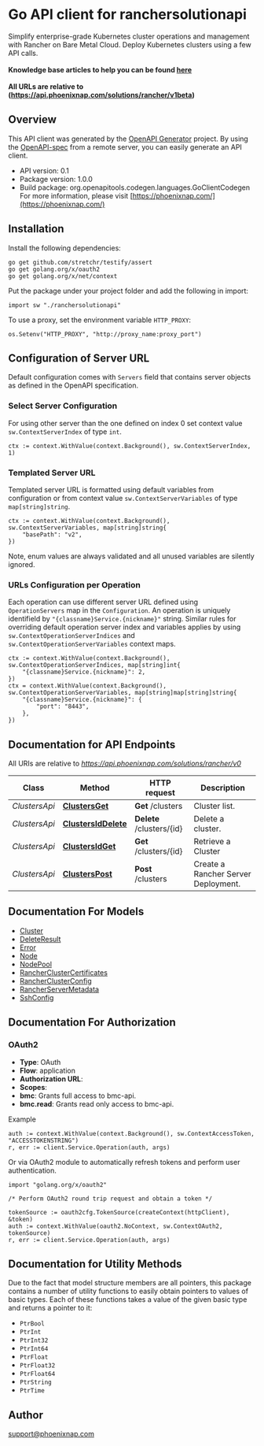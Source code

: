# Go API client for ranchersolutionapi

Simplify enterprise-grade Kubernetes cluster operations and management with Rancher on Bare Metal Cloud. Deploy Kubernetes clusters using a few API calls. </br></br>**Knowledge base articles to help you can be found <a href='https://phoenixnap.com/kb/rancher-bmc-integration-kubernetes' target='_blank'>here</a>**</br></br>**All URLs are relative to (https://api.phoenixnap.com/solutions/rancher/v1beta)**

## Overview
This API client was generated by the [OpenAPI Generator](https://openapi-generator.tech) project.  By using the [OpenAPI-spec](https://www.openapis.org/) from a remote server, you can easily generate an API client.

- API version: 0.1
- Package version: 1.0.0
- Build package: org.openapitools.codegen.languages.GoClientCodegen
For more information, please visit [https://phoenixnap.com/](https://phoenixnap.com/)

## Installation

Install the following dependencies:

```shell
go get github.com/stretchr/testify/assert
go get golang.org/x/oauth2
go get golang.org/x/net/context
```

Put the package under your project folder and add the following in import:

```golang
import sw "./ranchersolutionapi"
```

To use a proxy, set the environment variable `HTTP_PROXY`:

```golang
os.Setenv("HTTP_PROXY", "http://proxy_name:proxy_port")
```

## Configuration of Server URL

Default configuration comes with `Servers` field that contains server objects as defined in the OpenAPI specification.

### Select Server Configuration

For using other server than the one defined on index 0 set context value `sw.ContextServerIndex` of type `int`.

```golang
ctx := context.WithValue(context.Background(), sw.ContextServerIndex, 1)
```

### Templated Server URL

Templated server URL is formatted using default variables from configuration or from context value `sw.ContextServerVariables` of type `map[string]string`.

```golang
ctx := context.WithValue(context.Background(), sw.ContextServerVariables, map[string]string{
	"basePath": "v2",
})
```

Note, enum values are always validated and all unused variables are silently ignored.

### URLs Configuration per Operation

Each operation can use different server URL defined using `OperationServers` map in the `Configuration`.
An operation is uniquely identifield by `"{classname}Service.{nickname}"` string.
Similar rules for overriding default operation server index and variables applies by using `sw.ContextOperationServerIndices` and `sw.ContextOperationServerVariables` context maps.

```
ctx := context.WithValue(context.Background(), sw.ContextOperationServerIndices, map[string]int{
	"{classname}Service.{nickname}": 2,
})
ctx = context.WithValue(context.Background(), sw.ContextOperationServerVariables, map[string]map[string]string{
	"{classname}Service.{nickname}": {
		"port": "8443",
	},
})
```

## Documentation for API Endpoints

All URIs are relative to *https://api.phoenixnap.com/solutions/rancher/v0*

Class | Method | HTTP request | Description
------------ | ------------- | ------------- | -------------
*ClustersApi* | [**ClustersGet**](docs/ClustersApi.md#clustersget) | **Get** /clusters | Cluster list.
*ClustersApi* | [**ClustersIdDelete**](docs/ClustersApi.md#clustersiddelete) | **Delete** /clusters/{id} | Delete a cluster.
*ClustersApi* | [**ClustersIdGet**](docs/ClustersApi.md#clustersidget) | **Get** /clusters/{id} | Retrieve a Cluster
*ClustersApi* | [**ClustersPost**](docs/ClustersApi.md#clusterspost) | **Post** /clusters | Create a Rancher Server Deployment.


## Documentation For Models

 - [Cluster](docs/Cluster.md)
 - [DeleteResult](docs/DeleteResult.md)
 - [Error](docs/Error.md)
 - [Node](docs/Node.md)
 - [NodePool](docs/NodePool.md)
 - [RancherClusterCertificates](docs/RancherClusterCertificates.md)
 - [RancherClusterConfig](docs/RancherClusterConfig.md)
 - [RancherServerMetadata](docs/RancherServerMetadata.md)
 - [SshConfig](docs/SshConfig.md)


## Documentation For Authorization



### OAuth2


- **Type**: OAuth
- **Flow**: application
- **Authorization URL**: 
- **Scopes**: 
 - **bmc**: Grants full access to bmc-api.
 - **bmc.read**: Grants read only access to bmc-api.

Example

```golang
auth := context.WithValue(context.Background(), sw.ContextAccessToken, "ACCESSTOKENSTRING")
r, err := client.Service.Operation(auth, args)
```

Or via OAuth2 module to automatically refresh tokens and perform user authentication.

```golang
import "golang.org/x/oauth2"

/* Perform OAuth2 round trip request and obtain a token */

tokenSource := oauth2cfg.TokenSource(createContext(httpClient), &token)
auth := context.WithValue(oauth2.NoContext, sw.ContextOAuth2, tokenSource)
r, err := client.Service.Operation(auth, args)
```


## Documentation for Utility Methods

Due to the fact that model structure members are all pointers, this package contains
a number of utility functions to easily obtain pointers to values of basic types.
Each of these functions takes a value of the given basic type and returns a pointer to it:

* `PtrBool`
* `PtrInt`
* `PtrInt32`
* `PtrInt64`
* `PtrFloat`
* `PtrFloat32`
* `PtrFloat64`
* `PtrString`
* `PtrTime`

## Author

support@phoenixnap.com

